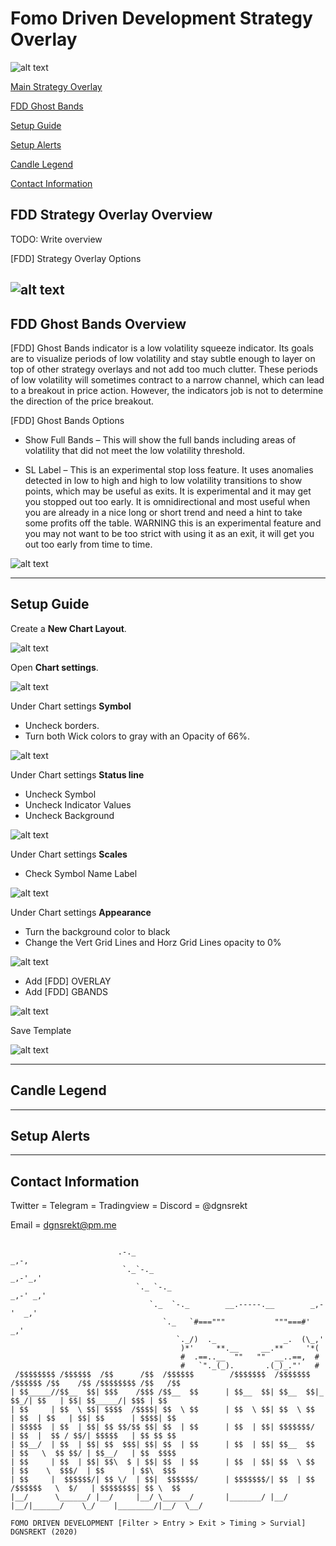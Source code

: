 # Fomo Driven Development Strategy Overlay

![alt text](https://www.tradingview.com/x/nQ6DxTxA/)

[Main Strategy Overlay](#fdd-strategy-overlay-overview)

[FDD Ghost Bands](#fdd-ghost-bands-overview)

[Setup Guide](#setup-guide)

[Setup Alerts](#setup-alerts)

[Candle Legend](#candle-legend)

[Contact Information](#contact-information)


## FDD Strategy Overlay Overview

TODO: Write overview

[FDD] Strategy Overlay Options

![alt text](docs/img/overlay_options.png)
---

## FDD Ghost Bands Overview
[FDD] Ghost Bands indicator is a low volatility squeeze indicator.  Its goals are to visualize periods of low volatility and stay subtle enough to layer on top of other strategy overlays and not add too much clutter.  These periods of low volatility will sometimes contract to a narrow channel, which can lead to a breakout in price action.  However, the indicators job is not to determine the direction of the price breakout.

[FDD] Ghost Bands Options

* Show Full Bands – This will show the full bands including areas of volatility that did not meet the low volatility threshold.

* SL Label – This is an experimental stop loss feature.  It uses anomalies detected in low to high and high to low volatility transitions to show points, which may be useful as exits. It is experimental and it may get you stopped out too early.  It is omnidirectional and most useful when you are already in a nice long or short trend and need a hint to take some profits off the table.  WARNING this is an experimental feature and you may not want to be too strict with using it as an exit, it will get you out too early from time to time.

![alt text](docs/img/ghost_band_options.png)

---
## Setup Guide

Create a **New Chart Layout**.

![alt text](docs/img/new_chart_layout.gif)

Open **Chart settings**.

![alt text](docs/img/open_chart_settings.gif)

Under Chart settings  **Symbol**

* Uncheck borders.
* Turn both Wick colors to gray with an Opacity of 66%.

![alt text](docs/img/chart_settings_symbol.gif)

Under Chart settings **Status line**

* Uncheck Symbol
* Uncheck Indicator Values
* Uncheck Background

![alt text](docs/img/chart_settings_status_line_example.gif)

Under Chart settings **Scales**

* Check Symbol Name Label

![alt text](docs/img/chart_settings_scales_example.gif)

Under Chart settings  **Appearance**

* Turn the background color to black
* Change the Vert Grid Lines and Horz Grid Lines opacity to 0%

![alt text](docs/img/chart_settings_appearance_example.gif)

* Add [FDD] OVERLAY
* Add [FDD] GBANDS

![alt text](docs/img/add_scripts.gif)

Save Template

![alt text](docs/img/save_template.gif)


---

## Candle Legend

---

## Setup Alerts

---

## Contact Information

Twitter = Telegram = Tradingview = Discord = @dgnsrekt

Email = dgnsrekt@pm.me

```

                        .-._                                                   _,-,
                         `._`-._                                           _,-'_,'
                            `._ `-._                                   _,-' _,'
                               `._  `-._        __.-----.__        _,-'  _,'
                                  `._   `#==="""           """===#'   _,'
                                     `._/)  ._               _.  (\_,'
                                      )*'     **.__     __.**     '*(
                                      #  .==..__  ""   ""  __..==,  #
                                      #   `"._(_).       .(_)_."'   #
 /$$$$$$$$ /$$$$$$  /$$      /$$  /$$$$$$        /$$$$$$$  /$$$$$$$  /$$$$$$ /$$    /$$ /$$$$$$$$ /$$   /$$
| $$_____//$$__  $$| $$$    /$$$ /$$__  $$      | $$__  $$| $$__  $$|_  $$_/| $$   | $$| $$_____/| $$$ | $$
| $$     | $$  \ $$| $$$$  /$$$$| $$  \ $$      | $$  \ $$| $$  \ $$  | $$  | $$   | $$| $$      | $$$$| $$
| $$$$$  | $$  | $$| $$ $$/$$ $$| $$  | $$      | $$  | $$| $$$$$$$/  | $$  |  $$ / $$/| $$$$$   | $$ $$ $$
| $$__/  | $$  | $$| $$  $$$| $$| $$  | $$      | $$  | $$| $$__  $$  | $$   \  $$ $$/ | $$__/   | $$  $$$$
| $$     | $$  | $$| $$\  $ | $$| $$  | $$      | $$  | $$| $$  \ $$  | $$    \  $$$/  | $$      | $$\  $$$
| $$     |  $$$$$$/| $$ \/  | $$|  $$$$$$/      | $$$$$$$/| $$  | $$ /$$$$$$   \  $/   | $$$$$$$$| $$ \  $$
|__/      \______/ |__/     |__/ \______/       |_______/ |__/  |__/|______/    \_/    |________/|__/  \__/

FOMO DRIVEN DEVELOPMENT [Filter > Entry > Exit > Timing > Survial]
DGNSREKT (2020)
```
